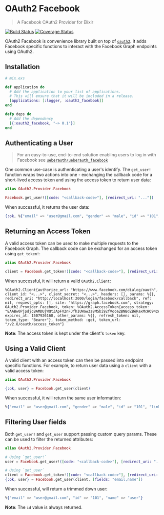 # OAuth2 Facebook

> A Facebook OAuth2 Provider for Elixir

[![Build Status](https://travis-ci.org/chrislaskey/oauth2_facebook.svg?branch=master)](https://travis-ci.org/chrislaskey/oauth2_facebook)
[![Coverage Status](https://coveralls.io/repos/github/chrislaskey/oauth2_facebook/badge.svg?branch=master)](https://coveralls.io/github/chrislaskey/oauth2_facebook?branch=master)

OAuth2 Facebook is convenience library built on top of [`oauth2`](https://hex.pm/packages/oauth2). It adds Facebook specific functions to interact with the Facebook Graph endpoints using OAuth2.

## Installation

```elixir
# mix.exs

def application do
  # Add the application to your list of applications.
  # This will ensure that it will be included in a release.
  [applications: [:logger, :oauth2_facebook]]
end

defp deps do
  # Add the dependency
  [{:oauth2_facebook, "~> 0.1"}]
end
```

## Authenticating a User

> For an easy-to-use, end-to-end solution enabling users to log in with Facebook see [`ueberauth/ueberauth_facebook`](https://github.com/ueberauth/ueberauth_facebook)

One common use-case is authenticating a user's identify. The `get_user!` function wraps two actions into one - exchanging the callback code for a short-lived access token and using the access token to return user data:

```elixir
alias OAuth2.Provider.Facebook

Facebook.get_user!([code: "<callback-code>"], [redirect_uri: "..."])
```

When successful, it returns the user data:

```elixir
{:ok, %{"email" => "user@gmail.com", "gender" => "male", "id" => "101", "link" => "https://www.facebook.com/app_scoped_user_id/101/", "locale" => "en_US", "name" => "user", "timezone" => -4, "updated_time" => "2015-06-05T14:59:20+0000", "verified" => true}}
```

## Returning an Access Token

A valid access token can be used to make multiple requests to the Facebook Graph. The callback code can be exchanged for an access token using `get_token!`:

```elixir
alias OAuth2.Provider.Facebook

client = Facebook.get_token!([code: "<callback-code>"], [redirect_uri: "..."])
```

When successful, it will return a valid `OAuth2.Client`:

```
%OAuth2.Client{authorize_url: "https://www.facebook.com/dialog/oauth", client_id: "<...>", client_secret: "<...>", headers: [], params: %{}, redirect_uri: "http://localhost:3000/login/facebook/callback", ref: nil, request_opts: [], site: "https://graph.facebook.com", strategy: OAuth2.Provider.Facebook, token: %OAuth2.AccessToken{access_token: "EAABw0PjpdjcBAMDUjWQtZApFV2nFJfhIUWaw3z8MSbi92fVooa2BNBdZBeRaxMcHO94zdmncoFuZBvQQdj0cmXosa8kAZCx7wtlSR5ByT2etOhURZCNjs9DDFfpU456Gk8f0tvzmtYsiMstSKkh69kIzSVOeQIx8TPQOLpXHnRCARNXCiiB1Y", expires_at: 1507926168, other_params: %{}, refresh_token: nil, token_type: "Bearer"}, token_method: :get, token_url: "/v2.8/oauth/access_token"}
```

**Note:** The access token is kept under the client's `token` key.

## Using a Valid Client

A valid client with an access token can then be passed into endpoint specific functions. For example, to return user data using a `client` with a valid access token:

```elixir
alias OAuth2.Provider.Facebook

{:ok, user} = Facebook.get_user(client)
```

When successful, it will return the same user information:

```elixir
%{"email" => "user@gmail.com", "gender" => "male", "id" => "101", "link" => "https://www.facebook.com/app_scoped_user_id/101/", "locale" => "en_US", "name" => "user", "timezone" => -4, "updated_time" => "2015-06-05T14:59:20+0000", "verified" => true}
```

## Filtering User fields

Both `get_user!` and `get_user` support passing custom query params. These can be used to filter the returned attributes:

```elixir
alias OAuth2.Provider.Facebook

# Using `get_user!`
user = Facebook.get_user!([code: "<callback-code>"], [redirect_uri: "..."], [fields: "email,name"])

# Using `get_user`
client = Facebook.get_token!([code: "<callback-code>"], [redirect_uri: "..."])
{:ok, user} = Facebook.get_user(client, [fields: "email,name"])
```

When successful, will return a trimmed down user:

```elixir
%{"email" => "user@gmail.com", "id" => "101", "name" => "user"}
```

**Note:** The `id` value is always returned.
